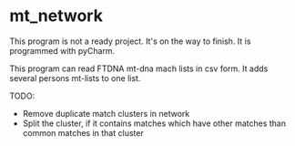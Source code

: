 # mt_network

This program is not a ready project. It's on the way to finish. It is programmed with pyCharm.

This program can read FTDNA mt-dna mach lists in csv form. It adds several persons mt-lists to one list.

TODO:

- Remove duplicate match clusters in network
- Split the cluster, if it contains matches which have other matches than common matches in that cluster
